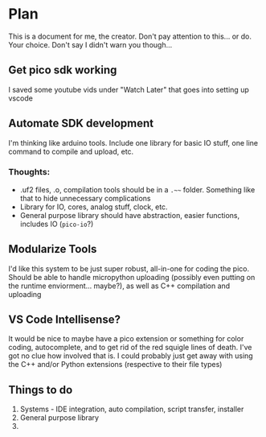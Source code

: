 # Plan
This is a document for me, the creator. Don't pay attention to this... or do. Your choice. Don't say I didn't warn you though...

## Get pico sdk working
I saved some youtube vids under "Watch Later" that goes into setting up vscode 

## Automate SDK development
I'm thinking like arduino tools. Include one library for basic IO stuff, one line command to compile and upload, etc.

### Thoughts:
* .uf2 files, .o, compilation tools should be in a `.~~` folder. Something like that to hide unnecessary complications
* Library for IO, cores, analog stuff, clock, etc.
* General purpose library should have abstraction, easier functions, includes IO (`pico-io`?)

## Modularize Tools
I'd like this system to be just super robust, all-in-one for coding the pico. Should be able to handle micropython uploading (possibly even putting on the runtime enviorment... maybe?), as well as C++ compilation and uploading

## VS Code Intellisense?
It would be nice to maybe have a pico extension or something for color coding, autocomplete, and to get rid of the red squigle lines of death. I've got no clue how involved that is. I could probably just get away with using the C++ and/or Python extensions (respective to their file types)

## Things to do
1. Systems - IDE integration, auto compilation, script transfer, installer
1. General purpose library
1. 
